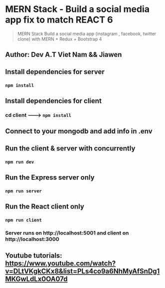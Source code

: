 # MERN Stack - Build a social media app fix to match REACT 6
> MERN Stack Build  a social media app (instagram , facebook, twitter clone) with MERN  + Redux  + Bootstrap 4

## Author: Dev A.T Viet Nam && Jiawen

## Install dependencies for server 
### `npm install`

## Install dependencies for client
### cd client ---> `npm install`

## Connect to your mongodb and add info in .env

## Run the client & server with concurrently
### `npm run dev`

## Run the Express server only
### `npm run server`

## Run the React client only
### `npm run client`

### Server runs on http://localhost:5001 and client on http://localhost:3000

## Youtube tutorials: https://www.youtube.com/watch?v=DLtVKgkCKx8&list=PLs4co9a6NhMyAfSnDg1MKGwLdLx0OA07d
